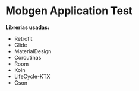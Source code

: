 # Mobgen Application Test

**Librerias usadas:**
* Retrofit
* Glide
* MaterialDesign
* Coroutinas
* Room
* Koin
* LifeCycle-KTX
* Gson